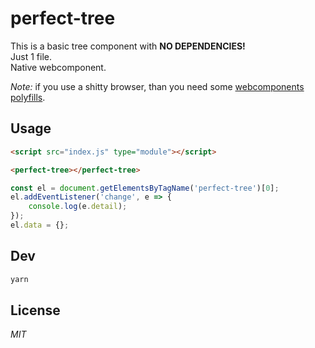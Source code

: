 # perfect-tree

This is a basic tree component with **NO DEPENDENCIES!**<br>
Just 1 file.<br>
Native webcomponent.<br>


*Note:* if you use a shitty browser, than you need some [webcomponents polyfills](https://www.webcomponents.org/polyfills).


## Usage

```html
<script src="index.js" type="module"></script>

<perfect-tree></perfect-tree>
```

```js
const el = document.getElementsByTagName('perfect-tree')[0];
el.addEventListener('change', e => {
	console.log(e.detail);
});
el.data = {};
```


## Dev

```sh
yarn
```

## License

*MIT*
